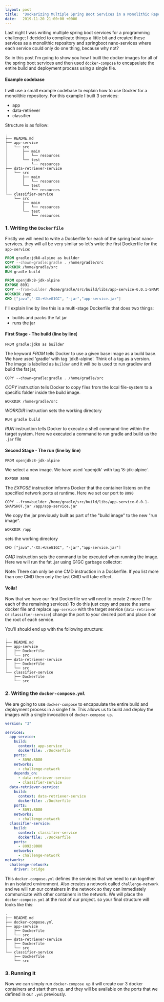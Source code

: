 ```yaml
---
layout: post
title:  "Dockerizing Multiple Spring Boot Services in a Monolithic Repo"
date:   2019-11-20 21:00:00 +0000
---
```


Last night I was writing multiple spring boot services for a programming challenge;
I decided to complicate things a little bit and created these services as a monolithic repository 
and springboot nano-services where each service could only do one thing, because why not?

So in this post I'm going to show you how I built the docker images for all of the spring boot services and then used `docker-compose` to encapsulate the entire build and deployment process using a single file.

#### Example codebase
I will use a small example codebase to explain how to use Docker for a monolithic repository.
For this example I built 3 services:
 - app
 - data-retriever
 - classifier
 
 Structure is as follow:
```
.
├── README.md
├── app-service
│   └── src
│       ├── main
│       │   └── resources
│       └── test
│           └── resources
├── data-retriever-service
│   └── src
│       ├── main
│       │   └── resources
│       └── test
│           └── resources
└── classifier-service
    └── src
        ├── main
        │   └── resources
        └── test
            └── resources
```

### 1. Writing the `Dockerfile`

Firstly we will need to write a Dockerfile for each of the spring boot nano-services.
they will all be very similar so let's write the first Dockerfile for the `app-service`:
```dockerfile
FROM gradle:jdk8-alpine as builder
COPY --chown=gradle:gradle . /home/gradle/src
WORKDIR /home/gradle/src
RUN gradle build

FROM openjdk:8-jdk-alpine
EXPOSE 8091
COPY --from=builder /home/gradle/src/build/libs/app-service-0.0.1-SNAPSHOT.jar /app/app-service.jar
WORKDIR /app
CMD ["java","-XX:+UseG1GC", "-jar","app-service.jar"]

```
I'll explain line by line this is a multi-stage Dockerfile that does two things:
 - builds and packs the fat jar
 - runs the jar

#### First Stage - The build (line by line)

`FROM gradle:jdk8 as builder`

The keyword _FROM_ tells Docker to use a given base image as a build base. We have used 'gradle' with tag 'jdk8-alpine'. Think of a tag as a version.
The image is labelled as `builder` and it will be is used to run gradlew and build the fat jar,

`COPY --chown=gradle:gradle . /home/gradle/src`

_COPY_ instruction tells Docker to copy files from the local file-system to a specific folder inside the build image.

`WORKDIR /home/gradle/src`

_WORKDIR_ instruction sets the working directory

`RUN gradle build`

_RUN_ instruction tells Docker to execute a shell command-line within the target system. Here we executed a command to run gradle and build us the `.jar` file  

#### Second Stage - The run (line by line)

`FROM openjdk:8-jdk-alpine`

We select a new image. We have used 'openjdk' with tag '8-jdk-alpine'.

`EXPOSE 8090`

The _EXPOSE_ instruction informs Docker that the container listens on the specified network ports at runtime. Here we set our port to `8090`

`COPY --from=builder /home/gradle/src/build/libs/app-service-0.0.1-SNAPSHOT.jar /app/app-service.jar`

We copy the jar previously built as part of the "build image" to the new "run image".

`WORKDIR /app`

sets the working directory

`CMD ["java","-XX:+UseG1GC", "-jar","app-service.jar"]`

_CMD_ instruction sets the command to be executed when running the image. Here we will run the fat .jar using G1GC garbage collector:

Note: There can only be one CMD instruction in a Dockerfile. If you list more than one CMD then only the last CMD will take effect.

#### Voila! 
Now that we have our first Dockerfile we will need to create 2 more (1 for each of the remaining services)
To do this just copy and paste the same docker file and replace `app-service` with the target service (`data-retriever` or `classifier-service`) change the port to your desired port
and place it on the root of each service.

You'll should end up with the following structure:
```
.
├── README.md
├── app-service
│   ├── Dockerfile
│   └── src
├── data-retriever-service
│   ├── Dockerfile
│   └── src
└── classifier-service
    ├── Dockerfile
    └── src
```

### 2. Writing the `docker-compose.yml`
We are going to use `docker-compose` to encapsulate the entire build and deployment process in a single file. 
This allows us to build and deploy the images with a single invocation of `docker-compose up`.

```yaml
version: "3"

services:
  app-service:
    build:
      context: app-service
      dockerfile: ./Dockerfile
    ports:
      - 8090:8080
    networks:
      - challenge-network
    depends_on:
      - data-retriever-service
      - classifier-service
  data-retriever-service:
    build:
      context: data-retriever-service
      dockerfile: ./Dockerfile
    ports:
      - 8091:8080
    networks:
      - challenge-network
  classifier-service:
    build:
      context: classifier-service
      dockerfile: ./Dockerfile
    ports:
      - 8092:8080
    networks:
      - challenge-network
networks:
  challenge-network:
    driver: bridge
```

This `docker-compose.yml` defines the services that we need to run together in an isolated environment.
Also creates a network called `challenge-network` and we will run our containers in the network so they can immediately communicate with other containers in the network.
We will place the `docker-compose.yml` at the root of our project. so your final structure will looks like this:
```
.
├── README.md
├── docker-compose.yml
├── app-service
│   ├── Dockerfile
│   └── src
├── data-retriever-service
│   ├── Dockerfile
│   └── src
└── classifier-service
    ├── Dockerfile
    └── src
```

### 3. Running it
 
Now we can simply run `docker-compose up` it will create our 3 docker containers and start them up.
and they will be available on the ports that we defined in our `.yml` previously.
